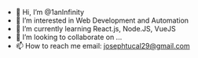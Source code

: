 - 👋 Hi, I’m @1anInfinity
- 👀 I’m interested in Web Development and Automation
- 🌱 I’m currently learning React.js, Node.JS, VueJS
- 💞️ I’m looking to collaborate on ...
- 📫 How to reach me email: josephtucal29@gmail.com

<!---
1anInfinity/1anInfinity is a ✨ special ✨ repository because its `README.md` (this file) appears on your GitHub profile.
You can click the Preview link to take a look at your changes.
--->
